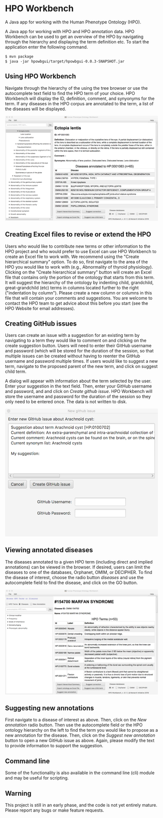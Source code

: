 # HPO Workbench
A Java app for working with the Human Phenotype Ontology (HPO).

A Java app for working with HPO and HPO annotation data. HPO Workbench can be used to get an overview of the HPO by navigating
through the hierarchy and displaying the term definition etc. To start the application enter the following command.
```
$ mvn package
$ java -jar hpowbgui/target/hpowbgui-0.0.3-SNAPSHOT.jar 
```
## Using HPO Workbench
Navigate through the hierarchy of the using the tree browser or
use the autocomplete text field to find the HPO term of your choice.
HPO Workbench will display the ID, definition, comment, and synyonyms 
for the term. If any diseases in the HPO corpus are annotated to 
the term, a list of the diseases will be displayed.

![HPO Workbench screenshot](misc/HPOworkbench.png)

## Creating Excel files to revise or extend the HPO
Users who would like to contribute new terms or other information to the
HPO project and who would prefer to use Excel can use HPO Workbench to
create an Excel file to work with. We recommend using the "Create hierarchical summary"
option. To do so, first navigate to the area of the HPO you would like to 
work with (e.g., Abnormality of thyroid physiology). Clicking
on the "Create hierarchical summary" button will create an Excel file that
contains only the portion of the ontology that starts from this term.
It will suggest the hierarchy of the ontology by indenting child, grandchild,
great-grandchild (etc) terms in columns located further to the right ("indentation by column").
Please create a new column or columns in this file that will contain your comments
and suggestions. You are welcome to contact the HPO team to 
get advice about this before you start (see the HPO Website for email addresses).

## Creating GitHub issues
Users can create an issue with a suggestion for an existing term by navigating to a term they would like to
comment on and clicking on the create suggestion button. Users will need to enter their GitHub username
and password (which will be stored for the duration of the session, so that multiple issues can be created
without having to reenter the GitHub username and password multiple times.
If users would like to suggest a new term, navigate to the proposed parent of the new term, and click on
suggest child term.

A dialog will appear with information about the term selected by the user. Enter your suggestion in the
text field. Then, enter your GitHub username and password, and  and click on *Create github issue*. HPO
Workbench will store the username and password for the duration of the session so they only need to be
entered once. The data is not written to disk.

![HPO Workbench screenshot](misc/GitHubNewIssue.png)

## Viewing annotated diseases
The diseases annotated to a given HPO term (including direct and implied annotations) can be viewed in the
browser. If desired, users can limit the diseases to one of the databases, Orphanet, OMIM, or DECIPHER.
To find the disease of interest, choose the radio button *diseases* and use the autocomplete field
to find the disease, and click on the GO button.

![HPO Workbench screenshot](misc/HPOworkbenchDiseaseView.png)


## Suggesting new annotations
First navigate to a disease of interest as above. Then, click on the *New annotation* radio button. Then
use the autocomplete field or the HPO ontology hierarchy on the left to find the term you would like to
propose as a new annotation for the disease. Then, click on the *Suggest new annotation* button to
open a new GitHub issue as above. Again, please modify the text to provide information to support the suggestion.


## Command line
Some of the functionality is also available in the command line (cli) module
and may be useful for scripting.

## Warning

This project is still in an early phase, and the code is not yet entirely mature. Please report any
bugs or make feature requests.
